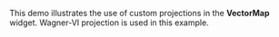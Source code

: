 This demo illustrates the use of&nbsp;custom projections in&nbsp;the **VectorMap** widget. Wagner-VI projection is&nbsp;used in&nbsp;this example.